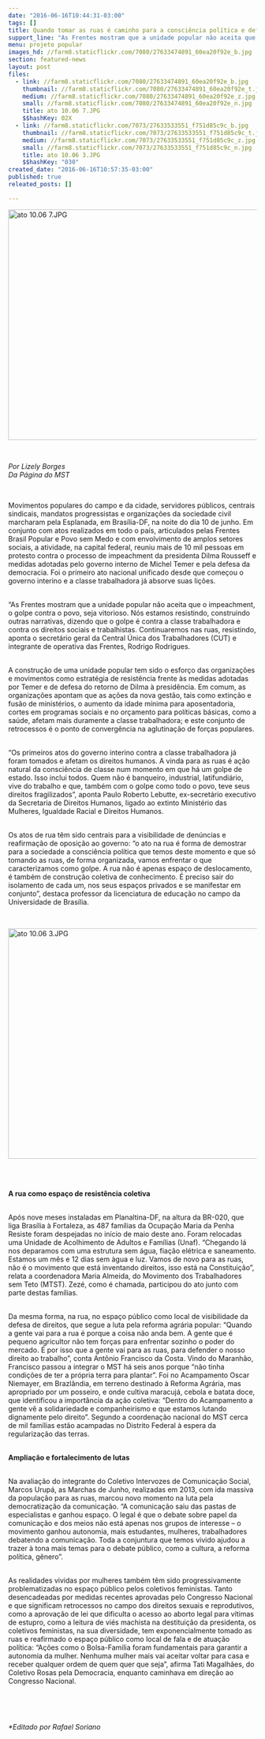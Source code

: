 ```yaml
---
date: "2016-06-16T10:44:31-03:00"
tags: []
title: Quando tomar as ruas é caminho para a consciência política e defesa de direitos
support_line: "As Frentes mostram que a unidade popular não aceita que o impeachment, o golpe contra o povo, seja vitorioso e que estamos resistindo."
menu: projeto popular
images_hd: //farm8.staticflickr.com/7080/27633474891_60ea20f92e_b.jpg
section: featured-news
layout: post
files:
  - link: //farm8.staticflickr.com/7080/27633474891_60ea20f92e_b.jpg
    thumbnail: //farm8.staticflickr.com/7080/27633474891_60ea20f92e_t.jpg
    medium: //farm8.staticflickr.com/7080/27633474891_60ea20f92e_z.jpg
    small: //farm8.staticflickr.com/7080/27633474891_60ea20f92e_n.jpg
    title: ato 10.06 7.JPG
    $$hashKey: 02X
  - link: //farm8.staticflickr.com/7073/27633533551_f751d85c9c_b.jpg
    thumbnail: //farm8.staticflickr.com/7073/27633533551_f751d85c9c_t.jpg
    medium: //farm8.staticflickr.com/7073/27633533551_f751d85c9c_z.jpg
    small: //farm8.staticflickr.com/7073/27633533551_f751d85c9c_n.jpg
    title: ato 10.06 3.JPG
    $$hashKey: "030"
created_date: "2016-06-16T10:57:35-03:00"
published: true
releated_posts: []

---
```

<p><img alt="ato 10.06 7.JPG" height="467" src="//farm8.staticflickr.com/7080/27633474891_60ea20f92e_b.jpg" width="700" /></p>

<p>&nbsp;</p>

<p><em>Por Lizely Borges<br />
Da P&aacute;gina do MST</em></p>

<p>&nbsp;</p>

<p>Movimentos populares do campo e da cidade, servidores p&uacute;blicos, centrais sindicais, mandatos progressistas e organiza&ccedil;&otilde;es da sociedade civil marcharam pela Esplanada, em Bras&iacute;lia-DF, na noite do dia 10 de junho. Em conjunto com atos realizados em todo o pa&iacute;s, articulados pelas Frentes Brasil Popular e Povo sem Medo e com envolvimento de amplos setores sociais, a atividade, na capital federal, reuniu mais de 10 mil pessoas em protesto contra o processo de impeachment da presidenta Dilma Rousseff e medidas adotadas pelo governo interno de Michel Temer e pela defesa da democracia. Foi o primeiro ato nacional unificado desde que come&ccedil;ou o governo interino e a classe trabalhadora j&aacute; absorve suas li&ccedil;&otilde;es.</p>

<p><br />
&ldquo;As Frentes mostram que a unidade popular n&atilde;o aceita que o impeachment, o golpe contra o povo, seja vitorioso. N&oacute;s estamos resistindo, construindo outras narrativas, dizendo que o golpe &eacute; contra a classe trabalhadora e contra os direitos sociais e trabalhistas. Continuaremos nas ruas, resistindo, aponta o secret&aacute;rio geral da Central &Uacute;nica dos Trabalhadores (CUT) e integrante de operativa das Frentes, Rodrigo Rodrigues.</p>

<p><br />
A constru&ccedil;&atilde;o de uma unidade popular tem sido o esfor&ccedil;o das organiza&ccedil;&otilde;es e movimentos como estrat&eacute;gia de resist&ecirc;ncia frente &agrave;s medidas adotadas por Temer e de defesa do retorno de Dilma &agrave; presid&ecirc;ncia. Em comum, as organiza&ccedil;&otilde;es apontam que as a&ccedil;&otilde;es da nova gest&atilde;o, tais como extin&ccedil;&atilde;o e fus&atilde;o de minist&eacute;rios, o aumento da idade m&iacute;nima para aposentadoria, cortes em programas sociais e no or&ccedil;amento para pol&iacute;ticas b&aacute;sicas, como a sa&uacute;de, afetam mais duramente a classe trabalhadora; e este conjunto de retrocessos &eacute; o ponto de converg&ecirc;ncia na aglutina&ccedil;&atilde;o de for&ccedil;as populares.</p>

<p><br />
&ldquo;Os primeiros atos do governo interino contra a classe trabalhadora j&aacute; foram tomados e afetam os direitos humanos. A vinda para as ruas &eacute; a&ccedil;&atilde;o natural da consci&ecirc;ncia de classe num momento em que h&aacute; um golpe de estado. Isso inclui todos. Quem n&atilde;o &eacute; banqueiro, industrial, latifundi&aacute;rio, vive do trabalho e que, tamb&eacute;m com o golpe como todo o povo, teve seus direitos fragilizados&rdquo;, aponta Paulo Roberto Lebutte, ex-secret&aacute;rio executivo da Secretaria de Direitos Humanos, ligado ao extinto Minist&eacute;rio das Mulheres, Igualdade Racial e Direitos Humanos.</p>

<p><br />
Os atos de rua t&ecirc;m sido centrais para a visibilidade de den&uacute;ncias e reafirma&ccedil;&atilde;o de oposi&ccedil;&atilde;o ao governo: &ldquo;o ato na rua &eacute; forma de demostrar para a sociedade a consci&ecirc;ncia pol&iacute;tica que temos deste momento e que s&oacute; tomando as ruas, de forma organizada, vamos enfrentar o que caracterizamos como golpe. A rua n&atilde;o &eacute; apenas espa&ccedil;o de deslocamento, &eacute; tamb&eacute;m de constru&ccedil;&atilde;o coletiva de conhecimento. &Eacute; preciso sair do isolamento de cada um, nos seus espa&ccedil;os privados e se manifestar em conjunto&rdquo;, destaca professor da licenciatura de educa&ccedil;&atilde;o no campo da Universidade de Bras&iacute;lia.</p>

<p>&nbsp;</p>

<p><img alt="ato 10.06 3.JPG" height="467" src="//farm8.staticflickr.com/7073/27633533551_f751d85c9c_b.jpg" width="700" /></p>

<p><br />
&nbsp;</p>

<p><strong>A rua como espa&ccedil;o de resist&ecirc;ncia coletiva</strong></p>

<p><br />
Ap&oacute;s nove meses instaladas em Planaltina-DF, na altura da BR-020, que liga Bras&iacute;lia &agrave; Fortaleza, as 487 fam&iacute;lias da Ocupa&ccedil;&atilde;o Maria da Penha Resiste foram despejadas no in&iacute;cio de maio deste ano. Foram relocadas uma Unidade de Acolhimento de Adultos e Fam&iacute;lias (Unaf). &ldquo;Chegando l&aacute; nos deparamos com uma estrutura sem &aacute;gua, fia&ccedil;&atilde;o el&eacute;trica e saneamento. Estamos um m&ecirc;s e 12 dias sem &agrave;gua e luz. Vamos de novo para as ruas, n&atilde;o &eacute; o movimento que est&aacute; inventando direitos, isso est&aacute; na Constitui&ccedil;&atilde;o&rdquo;, relata a coordenadora Maria Almeida, do Movimento dos Trabalhadores sem Teto (MTST). Zez&eacute;, como &eacute; chamada, participou do ato junto com parte destas fam&iacute;lias.</p>

<p><br />
Da mesma forma, na rua, no espa&ccedil;o p&uacute;blico como local de visibilidade da defesa de direitos, que segue a luta pela reforma agr&aacute;ria popular: &ldquo;Quando a gente vai para a rua &eacute; porque a coisa n&atilde;o anda bem. A gente que &eacute; pequeno agricultor n&atilde;o tem for&ccedil;as para enfrentar sozinho o poder do mercado. &Eacute; por isso que a gente vai para as ruas, para defender o nosso direito ao trabalho&rdquo;, conta Ant&ocirc;nio Francisco da Costa. Vindo do Maranh&atilde;o, Francisco passou a integrar o MST h&aacute; seis anos porque &ldquo;n&atilde;o tinha condi&ccedil;&otilde;es de ter a pr&oacute;pria terra para plantar&rdquo;. Foi no Acampamento Oscar Niemayer, em Brazl&acirc;ndia, em terreno destinado &agrave; Reforma Agr&aacute;ria, mas apropriado por um posseiro, e onde cultiva maracuj&aacute;, cebola e batata doce, que identificou a import&acirc;ncia da a&ccedil;&atilde;o coletiva: &ldquo;Dentro do Acampamento a gente v&ecirc; a solidariedade e companheirismo e que estamos lutando dignamente pelo direito&rdquo;. Segundo a coordena&ccedil;&atilde;o nacional do MST cerca de mil fam&iacute;lias est&atilde;o acampadas no Distrito Federal &agrave; espera da regulariza&ccedil;&atilde;o das terras.</p>

<p><br />
<strong>Amplia&ccedil;&atilde;o e fortalecimento de lutas</strong></p>

<p><br />
Na avalia&ccedil;&atilde;o do integrante do Coletivo Intervozes de Comunica&ccedil;&atilde;o Social, Marcos Urup&aacute;, as Marchas de Junho, realizadas em 2013, com ida massiva da popula&ccedil;&atilde;o para as ruas, marcou novo momento na luta pela democratiza&ccedil;&atilde;o da comunica&ccedil;&atilde;o. &ldquo;A comunica&ccedil;&atilde;o saiu das pastas de especialistas e ganhou espa&ccedil;o. O legal &eacute; que o debate sobre papel da comunica&ccedil;&atilde;o e dos meios n&atilde;o est&aacute; apenas nos grupos de interesse &ndash; o movimento ganhou autonomia, mais estudantes, mulheres, trabalhadores debatendo a comunica&ccedil;&atilde;o. Toda a conjuntura que temos vivido ajudou a trazer &agrave; tona mais temas para o debate p&uacute;blico, como a cultura, a reforma pol&iacute;tica, g&ecirc;nero&rdquo;.</p>

<p><br />
As realidades vividas por mulheres tamb&eacute;m t&ecirc;m sido progressivamente problematizadas no espa&ccedil;o p&uacute;blico pelos coletivos feministas. Tanto desencadeadas por medidas recentes aprovadas pelo Congresso Nacional e que significam retrocessos no campo dos direitos sexuais e reprodutivos, como a aprova&ccedil;&atilde;o de lei que dificulta o acesso ao aborto legal para v&iacute;timas de estupro, como a leitura de vi&eacute;s machista na destitui&ccedil;&atilde;o da presidenta, os coletivos feministas, na sua diversidade, tem exponencialmente tomado as ruas e reafirmado o espa&ccedil;o p&uacute;blico como local de fala e de atua&ccedil;&atilde;o pol&iacute;tica: &ldquo;A&ccedil;&otilde;es como o Bolsa-Fam&iacute;lia foram fundamentais para garantir a autonomia da mulher. Nenhuma mulher mais vai aceitar voltar para casa e receber qualquer ordem de quem quer que seja&rdquo;, afirma Tati Magalh&atilde;es, do Coletivo Rosas pela Democracia, enquanto caminhava em dire&ccedil;&atilde;o ao Congresso Nacional.&nbsp;</p>

<p>&nbsp;</p>

<p>&nbsp;</p>

<p><em>*Editado por Rafael Soriano</em></p>
